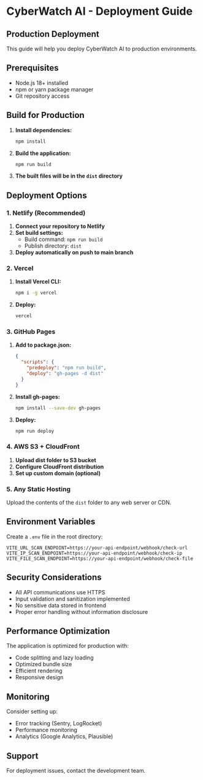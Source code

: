 # CyberWatch AI - Deployment Guide

## Production Deployment

This guide will help you deploy CyberWatch AI to production environments.

## Prerequisites

- Node.js 18+ installed
- npm or yarn package manager
- Git repository access

## Build for Production

1. **Install dependencies:**
   ```bash
   npm install
   ```

2. **Build the application:**
   ```bash
   npm run build
   ```

3. **The built files will be in the `dist` directory**

## Deployment Options

### 1. Netlify (Recommended)

1. **Connect your repository to Netlify**
2. **Set build settings:**
   - Build command: `npm run build`
   - Publish directory: `dist`
3. **Deploy automatically on push to main branch**

### 2. Vercel

1. **Install Vercel CLI:**
   ```bash
   npm i -g vercel
   ```

2. **Deploy:**
   ```bash
   vercel
   ```

### 3. GitHub Pages

1. **Add to package.json:**
   ```json
   {
     "scripts": {
       "predeploy": "npm run build",
       "deploy": "gh-pages -d dist"
     }
   }
   ```

2. **Install gh-pages:**
   ```bash
   npm install --save-dev gh-pages
   ```

3. **Deploy:**
   ```bash
   npm run deploy
   ```

### 4. AWS S3 + CloudFront

1. **Upload dist folder to S3 bucket**
2. **Configure CloudFront distribution**
3. **Set up custom domain (optional)**

### 5. Any Static Hosting

Upload the contents of the `dist` folder to any web server or CDN.

## Environment Variables

Create a `.env` file in the root directory:

```env
VITE_URL_SCAN_ENDPOINT=https://your-api-endpoint/webhook/check-url
VITE_IP_SCAN_ENDPOINT=https://your-api-endpoint/webhook/check-ip
VITE_FILE_SCAN_ENDPOINT=https://your-api-endpoint/webhook/check-file
```

## Security Considerations

- All API communications use HTTPS
- Input validation and sanitization implemented
- No sensitive data stored in frontend
- Proper error handling without information disclosure

## Performance Optimization

The application is optimized for production with:
- Code splitting and lazy loading
- Optimized bundle size
- Efficient rendering
- Responsive design

## Monitoring

Consider setting up:
- Error tracking (Sentry, LogRocket)
- Performance monitoring
- Analytics (Google Analytics, Plausible)

## Support

For deployment issues, contact the development team. 